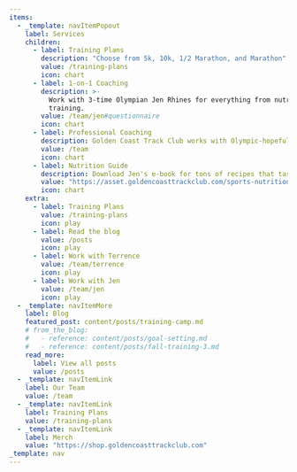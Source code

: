 ```yaml
---
items:
  - _template: navItemPopout
    label: Services
    children:
      - label: Training Plans
        description: "Choose from 5k, 10k, 1/2 Marathon, and Marathon"
        value: /training-plans
        icon: chart
      - label: 1-on-1 Coaching
        description: >-
          Work with 3-time Olympian Jen Rhines for everything from nutrition to
          training.
        value: /team/jen#questionnaire
        icon: chart
      - label: Professional Coaching
        description: Golden Coast Track Club works with Olympic-hopefuls
        value: /team
        icon: chart
      - label: Nutrition Guide
        description: Download Jen's e-book for tons of recipes that taste great!
        value: "https://asset.goldencoasttrackclub.com/sports-nutrition-guide.pdf"
        icon: chart
    extra:
      - label: Training Plans
        value: /training-plans
        icon: play
      - label: Read the blog
        value: /posts
        icon: play
      - label: Work with Terrence
        value: /team/terrence
        icon: play
      - label: Work with Jen
        value: /team/jen
        icon: play
  - _template: navItemMore
    label: Blog
    featured_post: content/posts/training-camp.md
    # from_the_blog:
    #   - reference: content/posts/goal-setting.md
    #   - reference: content/posts/fall-training-3.md
    read_more:
      label: View all posts
      value: /posts
  - _template: navItemLink
    label: Our Team
    value: /team
  - _template: navItemLink
    label: Training Plans
    value: /training-plans
  - _template: navItemLink
    label: Merch
    value: "https://shop.goldencoasttrackclub.com"
_template: nav
---
```

